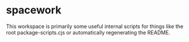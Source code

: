 # spacework

This workspace is primarily some useful internal scripts for things like the root package-scripts.cjs or automatically regenerating the README.
